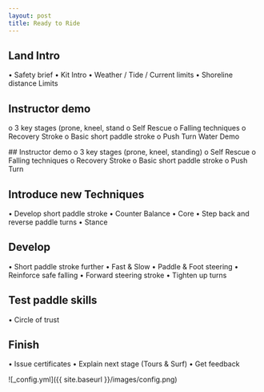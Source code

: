 ```yaml
---
layout: post
title: Ready to Ride
---
```


## Land Intro
•	Safety brief
•	Kit Intro
•	Weather / Tide / Current limits
•	Shoreline distance Limits

## Instructor demo
o	3 key stages (prone, kneel, stand
o	Self Rescue
o	Falling techniques
o	Recovery Stroke
o	Basic short paddle stroke
o	Push Turn	Water Demo

## Instructor demo
o	3 key stages (prone, kneel, standing)
o	Self Rescue
o	Falling techniques
o	Recovery Stroke
o	Basic short paddle stroke
o	Push Turn

## Introduce new Techniques
•	Develop short paddle stroke
•	Counter Balance
•	Core
•	Step back and reverse paddle turns
•	Stance

## Develop
•	Short paddle stroke further
•	Fast & Slow
•	Paddle & Foot steering
•	Reinforce safe falling
•	Forward steering stroke
•	Tighten up turns

## Test paddle skills
•	   Circle of trust

## Finish
•	Issue certificates
•	Explain next stage (Tours & Surf)
•	Get feedback


![_config.yml]({{ site.baseurl }}/images/config.png)
